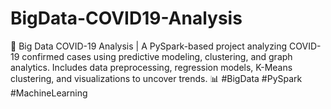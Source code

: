 # BigData-COVID19-Analysis
🚀 Big Data COVID-19 Analysis | A PySpark-based project analyzing COVID-19 confirmed cases using predictive modeling, clustering, and graph analytics. Includes data preprocessing, regression models, K-Means clustering, and visualizations to uncover trends. 📊 #BigData #PySpark #MachineLearning
